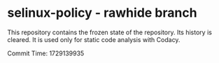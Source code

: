 # selinux-policy - rawhide branch

This repository contains the frozen state of the repository.
Its history is cleared. It is used only for static code
analysis with Codacy.

Commit Time: 1729139935
